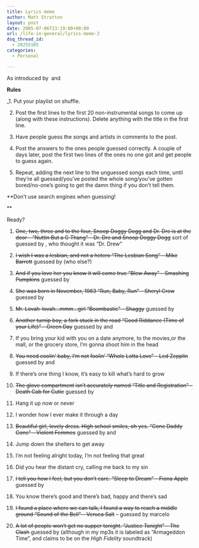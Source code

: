 ```yaml
---
title: Lyrics meme
author: Matt Stratton
layout: post
date: 2005-07-06T23:19:00+00:00
url: /life-in-general/lyrics-meme-2
dsq_thread_id:
  - 28255105
categories:
  - Personal

---
```

As introduced by &nbsp;and

**Rules**
  
_1. Put your playlist on shuffle.
  
2. Post the first lines to the first 20 non-instrumental songs to come up (along with these instructions). Delete anything with the title in the first line.
  
3. Have people guess the songs and artists in comments to the post.
  
4. Post the answers to the ones people guessed correctly. A couple of days later, post the first two lines of the ones no one got and get people to guess again.
  
5. Repeat, adding the next line to the unguessed songs each time, until they&#8217;re all guessed/you&#8217;ve posted the whole song/you&#8217;ve gotten bored/no-one&#8217;s going to get the damn thing if you don&#8217;t tell them.</p> 

</em>**Don&#8217;t use search engines when guessing!
  
** 
  
Ready?

1. <strike>One, two, three and to the four, Snoop Doggy Dogg and Dr. Dre is at the door &#8211; &#8220;Nuttin But a G Thang&#8221; &#8211; Dr. Dre and Snoop Doggy Dogg</strike> sort of guessed by , who thought it was &#8220;Dr. Drew&#8221;
  
2. <strike>I wish I was a lesbian, and not a hetero &#8220;The Lesbian Song&#8221; &#8211; Mike Barrett</strike> guessed by (who else?)
  
3. <strike>And if you love her you know it will come true &#8220;Blew Away&#8221; &#8211; Smashing Pumpkins</strike> guessed by
  
4. <strike>She was born in November, 1963 &#8220;Run, Baby, Run&#8221; &#8211; Sheryl Crow</strike> guessed by
  
5. <strike>Mr. Lovah-lovah&#8230;mmm&#8230;girl &#8220;Boombastic&#8221; &#8211; Shaggy</strike> guessed by
  
6. <strike>Another turnip boy, a fork stuck in the road &#8220;Good Riddance (Time of your Life)&#8221; &#8211; Green Day</strike> guessed by and
  
7. If you bring your kid with you&nbsp;on a date anymore, to the movies,or the mall, or the grocery store, I&#8217;m gonna shoot him in the head
  
8. <strike>You need coolin&#8217; baby, I&#8217;m not foolin&#8217; &#8220;Whole Lotta Love&#8221; &#8211; Led Zepplin</strike> guessed by and
  
9. If there&#8217;s one thing I know, it&#8217;s easy to kill what&#8217;s hard to grow
  
10. <strike>The glove compartment isn&#8217;t accurately named &#8220;Title and Registration&#8221; &#8211; Death Cab for Cutie</strike> guessed by
  
11. Hang it up now or never
  
12. I wonder how I ever make it through a day
  
13. <strike>Beautiful girl, lovely dress. High school smiles, oh yes. &#8220;Gone Daddy Gone&#8221; &#8211; Violent Femmes</strike> guessed by and
  
14. Jump down the shelters to get away
  
15. I&#8217;m not feeling alright today, I&#8217;m not feeling that great
  
16. Did you hear the distant cry, calling me back to my sin
  
17. <strike>I tell you how I feel, but you don&#8217;t care. &#8220;Sleep to Dream&#8221; &#8211; Fiona Apple</strike> guessed by
  
18. You know there&#8217;s good and there&#8217;s bad, happy and there&#8217;s sad
  
19. <strike>I found a place where we can talk, I found a way to reach a middle ground &#8220;Sound of the Bell&#8221; &#8211; Veruca Salt</strike> &#8211; guessed by marcelo
  
20. <strike>A lot of people won&#8217;t get no supper tonight. &#8220;Justice Tonight&#8221; &#8211; The Clash</strike> guessed by (although in my mp3s it is labeled as &#8220;Armageddon Time&#8221;, and claims to be on the _High Fidelity_ soundtrack)